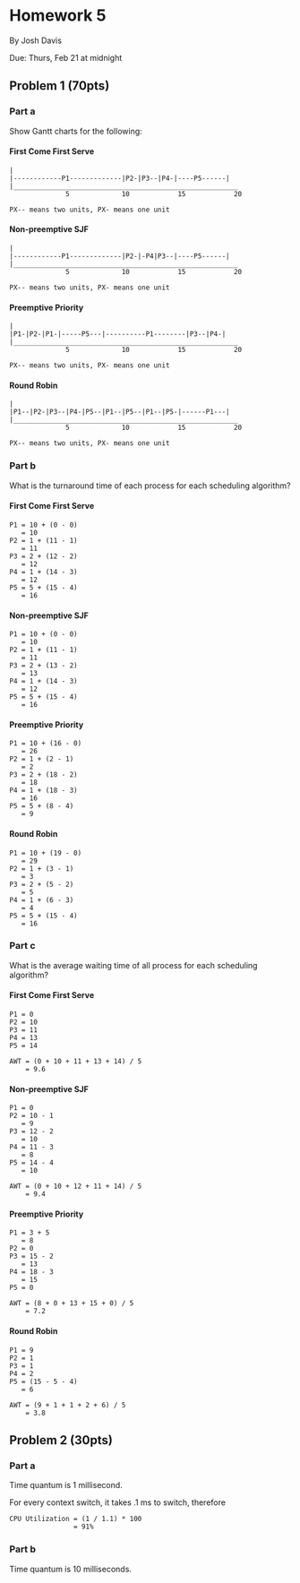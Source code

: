 Homework 5
==========

By Josh Davis

Due: Thurs, Feb 21 at midnight

## Problem 1 (70pts)

### Part a

Show Gantt charts for the following:

#### First Come First Serve

    |
    |------------P1-------------|P2-|P3--|P4-|----P5------|
    |________________________________________________________
                  5             10            15            20                    

    PX-- means two units, PX- means one unit

#### Non-preemptive SJF

    |
    |------------P1-------------|P2-|-P4|P3--|----P5------|
    |________________________________________________________
                  5             10            15            20                    

    PX-- means two units, PX- means one unit

#### Preemptive Priority

    |
    |P1-|P2-|P1-|-----P5---|----------P1--------|P3--|P4-|
    |________________________________________________________
                  5             10            15            20                    

    PX-- means two units, PX- means one unit

#### Round Robin


    |
    |P1--|P2-|P3--|P4-|P5--|P1--|P5--|P1--|P5-|------P1---|
    |________________________________________________________
                  5             10            15            20                    

    PX-- means two units, PX- means one unit

### Part b

What is the turnaround time of each process for each scheduling algorithm?

#### First Come First Serve

    P1 = 10 + (0 - 0)
       = 10
    P2 = 1 + (11 - 1)
       = 11
    P3 = 2 + (12 - 2)
       = 12
    P4 = 1 + (14 - 3)
       = 12
    P5 = 5 + (15 - 4)
       = 16

#### Non-preemptive SJF

    P1 = 10 + (0 - 0)
       = 10
    P2 = 1 + (11 - 1)
       = 11
    P3 = 2 + (13 - 2)
       = 13
    P4 = 1 + (14 - 3)
       = 12
    P5 = 5 + (15 - 4)
       = 16

#### Preemptive Priority

    P1 = 10 + (16 - 0)
       = 26
    P2 = 1 + (2 - 1)
       = 2
    P3 = 2 + (18 - 2)
       = 18
    P4 = 1 + (18 - 3)
       = 16
    P5 = 5 + (8 - 4)
       = 9

#### Round Robin

    P1 = 10 + (19 - 0)
       = 29
    P2 = 1 + (3 - 1)
       = 3
    P3 = 2 + (5 - 2)
       = 5
    P4 = 1 + (6 - 3)
       = 4
    P5 = 5 + (15 - 4)
       = 16

### Part c

What is the average waiting time of all process for each scheduling algorithm?

#### First Come First Serve

    P1 = 0
    P2 = 10
    P3 = 11
    P4 = 13
    P5 = 14

    AWT = (0 + 10 + 11 + 13 + 14) / 5
        = 9.6

#### Non-preemptive SJF

    P1 = 0
    P2 = 10 - 1
       = 9
    P3 = 12 - 2
       = 10
    P4 = 11 - 3
       = 8
    P5 = 14 - 4
       = 10

    AWT = (0 + 10 + 12 + 11 + 14) / 5
        = 9.4

#### Preemptive Priority

    P1 = 3 + 5
       = 8
    P2 = 0
    P3 = 15 - 2
       = 13
    P4 = 18 - 3
       = 15
    P5 = 0

    AWT = (8 + 0 + 13 + 15 + 0) / 5
        = 7.2

#### Round Robin

    P1 = 9
    P2 = 1
    P3 = 1
    P4 = 2
    P5 = (15 - 5 - 4)
       = 6

    AWT = (9 + 1 + 1 + 2 + 6) / 5
        = 3.8

## Problem 2 (30pts)

### Part a

Time quantum is 1 millisecond.

For every context switch, it takes .1 ms to switch, therefore

    CPU Utilization = (1 / 1.1) * 100
                    = 91%

### Part b

Time quantum is 10 milliseconds.
